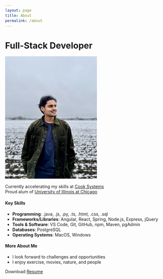```yaml
---
layout: page
title: About
permalink: /about
---
```


# Full-Stack Developer

<img src="https://github.com/sarthak-p/portfolio/blob/gh-pages/assets/img/misc/Sarthak%20Photo.jpg?raw=true" width="300" height="400">

Currently accelerating my skills at [Cook Systems](https://cooksys.com/FastTrack/)<br>
Proud alum of [University of Illinois at Chicago](https://cs.uic.edu)<br>

#### Key Skills

- **Programming**: .java, .js, .py, .ts, .html, .css, .sql<br>
- **Frameworks/Libraries**: Angular, React, Spring, Node.js, Express, jQuery<br>
- **Tools & Software**: VS Code, Git, GitHub, npm, Maven, pgAdmin<br>
- **Databases**: PostgreSQL<br>
- **Operating Systems**: MacOS, Windows<br>


#### More About Me

- I look forward to challenges and opportunities<br>
- I enjoy exercise, movies, nature, and people<br>

Download <a href="https://github.com/sarthak-p/portfolio/blob/gh-pages/assets/files/Sarthak%20Resume.pdf" target="_blank">Resume</a>
